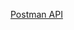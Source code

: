 [Postman API](https://api.postman.com/collections/29775835-0dc6d6ad-04f5-45cc-a361-86f67c7117d6?access_key=PMAT-01HD4WKQCG0VE004K263CJXW8E)

